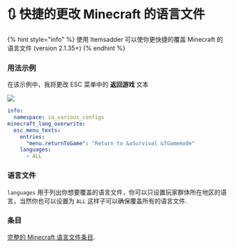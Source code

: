 # 🔃 快捷的更改 Minecraft 的语言文件

{% hint style="info" %}
使用 Itemsadder 可以使你更快捷的覆盖 Minecraft 的语言文件
\(version 2.1.35+\)
{% endhint %}

### 用法示例

在该示例中，我将更改 ESC 菜单中的 **返回游戏** 文本

![](../../../.gitbook/assets/image%20%2831%29.png)

```yaml
info:
  namespace: ia_various_configs
minecraft_lang_overwrite:
  esc_menu_texts:
    entries:
      "menu.returnToGame": "Return to &aSurvival &fGamemode"
    languages:
      - ALL
```

### 语言文件


`languages` 用于列出你想要覆盖的语言文件，你可以只设置玩家群体所在地区的语言，当然你也可以设置为 `ALL` 这样子可以确保覆盖所有的语言文件.

### 条目

[完整的 Minecraft 语言文件条目](https://gist.github.com/LoneDev6/1df03fd853b2b244a7348216c8fa909d).



